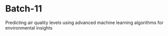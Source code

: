 # Batch-11
Predicting air quality levels using advanced machine learning algorithms for environmental insights
